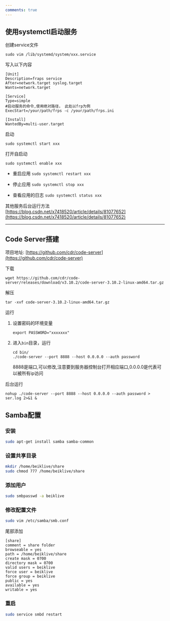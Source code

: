 ```yaml
---
comments: true
---
```


## 使用systemctl启动服务

创建service文件
```shell
sudo vim /lib/systemd/system/xxx.service
```
写入以下内容
```
[Unit]
Description=fraps service
After=network.target syslog.target
Wants=network.target

[Service]
Type=simple
#启动服务的命令,使用绝对路径， 此处以frp为例
ExecStart=/your/path/frps -c /your/path/frps.ini

[Install]
WantedBy=multi-user.target
```
启动
```shell
sudo systemctl start xxx
```
打开自启动
```
sudo systemctl enable xxx
```

* 重启应用 `sudo systemctl restart xxx`

* 停止应用 `sudo systemctl stop xxx`

* 查看应用的日志 `sudo systemctl status xxx`


其他服务后台运行方法
[https://blog.csdn.net/x7418520/article/details/81077652](https://blog.csdn.net/x7418520/article/details/81077652)

***


## Code Server搭建

项目地址: [https://github.com/cdr/code-server](https://github.com/cdr/code-server)

下载
```shell
wget https://github.com/cdr/code-server/releases/download/v3.10.2/code-server-3.10.2-linux-amd64.tar.gz
```

解压
```shell
tar -xvf code-server-3.10.2-linux-amd64.tar.gz
```

运行
1. 设置密码的环境变量
    ```shell
    export PASSWORD="xxxxxxx"
    ```
2. 进入`bin`目录，运行
    ```shell
    cd bin/
    ./code-server --port 8888 --host 0.0.0.0 --auth password 
    ```
    8888是端口,可以修改,注意要到服务器控制台打开相应端口,0.0.0.0是代表可以被所有ip访问

后台运行
```shell
nohup ./code-server --port 8888 --host 0.0.0.0 --auth password > ser.log 2>&1 &
```


## Samba配置

### 安装

```bash
sudo apt-get install samba samba-common
```



### 设置共享目录

```bash
mkdir /home/beiklive/share
sudo chmod 777 /home/beiklive/share
```

### 添加用户

```bash
sudo smbpasswd -a beiklive
```

### 修改配置文件

```bash
sudo vim /etc/samba/smb.conf
```

尾部添加

```
[share]
comment = share folder
browseable = yes
path = /home/beiklive/share
create mask = 0700
directory mask = 0700
valid users = beiklive
force user = beiklive
force group = beiklive
public = yes
available = yes
writable = yes
```

### 重启

```bash
sudo service smbd restart
```